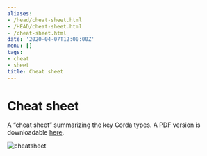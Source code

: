 ```yaml
---
aliases:
- /head/cheat-sheet.html
- /HEAD/cheat-sheet.html
- /cheat-sheet.html
date: '2020-04-07T12:00:00Z'
menu: []
tags:
- cheat
- sheet
title: Cheat sheet
---
```



# Cheat sheet

A “cheat sheet” summarizing the key Corda types. A PDF version is downloadable [here](/en/pdf/corda-cheat-sheet.pdf).

![cheatsheet](/en/images/cheatsheet.jpg "cheatsheet")

